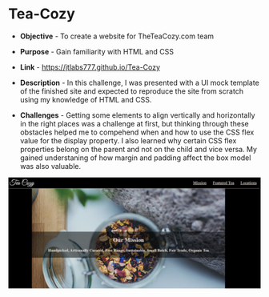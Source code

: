 # Tea-Cozy

* **Objective** -  To create a website for TheTeaCozy.com team
* **Purpose** - Gain familiarity with HTML and CSS  
* **Link** - https://jtlabs777.github.io/Tea-Cozy
* **Description** - In this challenge, I was presented with a UI mock template of the finished site and expected to reproduce the site from scratch using my knowledge of HTML and CSS.

* **Challenges** -  Getting some elements to align vertically and horizontally in the right places was a challenge at first, but thinking through these obstacles helped me to compehend when and how to use the CSS flex value for the display property. I also learned why certain CSS flex properties belong on the parent and not  on the child and vice versa. My gained understaning of how margin and padding affect the box model
 was also valuable. 
 
 ![Screenshot of the TeaCozy website](./images/screenshot.png)
